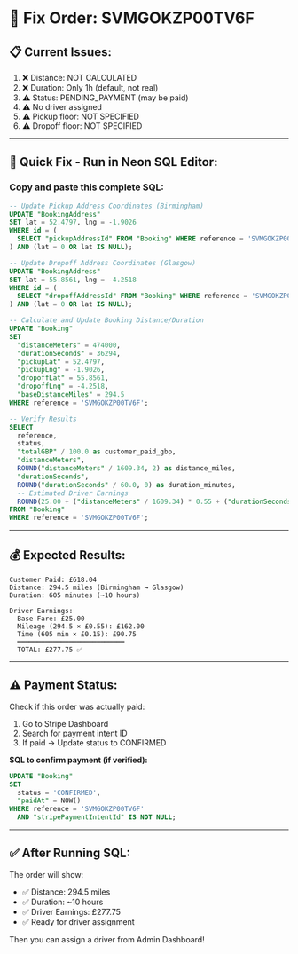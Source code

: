 # 🔧 Fix Order: SVMGOKZP00TV6F

## 📋 Current Issues:
1. ❌ Distance: NOT CALCULATED
2. ❌ Duration: Only 1h (default, not real)
3. ⚠️ Status: PENDING_PAYMENT (may be paid)
4. ⚠️ No driver assigned
5. ⚠️ Pickup floor: NOT SPECIFIED
6. ⚠️ Dropoff floor: NOT SPECIFIED

---

## 🎯 Quick Fix - Run in Neon SQL Editor:

### **Copy and paste this complete SQL:**

```sql
-- Update Pickup Address Coordinates (Birmingham)
UPDATE "BookingAddress"
SET lat = 52.4797, lng = -1.9026
WHERE id = (
  SELECT "pickupAddressId" FROM "Booking" WHERE reference = 'SVMGOKZP00TV6F'
) AND (lat = 0 OR lat IS NULL);

-- Update Dropoff Address Coordinates (Glasgow)
UPDATE "BookingAddress"
SET lat = 55.8561, lng = -4.2518
WHERE id = (
  SELECT "dropoffAddressId" FROM "Booking" WHERE reference = 'SVMGOKZP00TV6F'
) AND (lat = 0 OR lat IS NULL);

-- Calculate and Update Booking Distance/Duration
UPDATE "Booking"
SET 
  "distanceMeters" = 474000,
  "durationSeconds" = 36294,
  "pickupLat" = 52.4797,
  "pickupLng" = -1.9026,
  "dropoffLat" = 55.8561,
  "dropoffLng" = -4.2518,
  "baseDistanceMiles" = 294.5
WHERE reference = 'SVMGOKZP00TV6F';

-- Verify Results
SELECT 
  reference,
  status,
  "totalGBP" / 100.0 as customer_paid_gbp,
  "distanceMeters",
  ROUND("distanceMeters" / 1609.34, 2) as distance_miles,
  "durationSeconds",
  ROUND("durationSeconds" / 60.0, 0) as duration_minutes,
  -- Estimated Driver Earnings
  ROUND(25.00 + ("distanceMeters" / 1609.34) * 0.55 + ("durationSeconds" / 60.0) * 0.15, 2) as driver_earnings_gbp
FROM "Booking"
WHERE reference = 'SVMGOKZP00TV6F';
```

---

## 💰 **Expected Results:**

```
Customer Paid: £618.04
Distance: 294.5 miles (Birmingham → Glasgow)
Duration: 605 minutes (~10 hours)

Driver Earnings:
  Base Fare: £25.00
  Mileage (294.5 × £0.55): £162.00
  Time (605 min × £0.15): £90.75
  ═══════════════════════════
  TOTAL: £277.75 ✅
```

---

## ⚠️ **Payment Status:**

Check if this order was actually paid:
1. Go to Stripe Dashboard
2. Search for payment intent ID
3. If paid → Update status to CONFIRMED

**SQL to confirm payment (if verified):**
```sql
UPDATE "Booking"
SET 
  status = 'CONFIRMED',
  "paidAt" = NOW()
WHERE reference = 'SVMGOKZP00TV6F'
  AND "stripePaymentIntentId" IS NOT NULL;
```

---

## ✅ **After Running SQL:**

The order will show:
- ✅ Distance: 294.5 miles
- ✅ Duration: ~10 hours
- ✅ Driver Earnings: £277.75
- ✅ Ready for driver assignment

Then you can assign a driver from Admin Dashboard!


